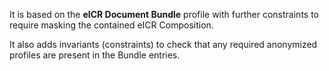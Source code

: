 It is based on the **eICR Document Bundle** profile with further constraints to require masking the contained eICR Composition.

It also adds invariants (constraints) to check that any required anonymized profiles are present in the Bundle entries.